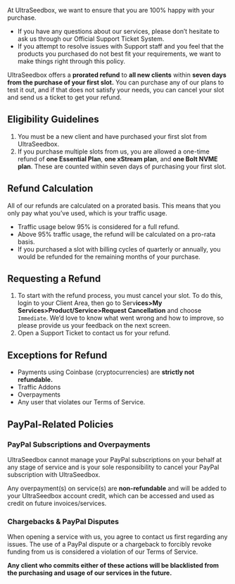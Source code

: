 At UltraSeedbox, we want to ensure that you are 100% happy with your purchase.

* If you have any questions about our services, please don’t hesitate to ask us through our Official Support Ticket System.
* If you attempt to resolve issues with Support staff and you feel that the products you purchased do not best fit your requirements, we want to make things right through this policy.

UltraSeedbox offers a **prorated refund** to **all new clients** within **seven days from the purchase of your first slot.** You can purchase any of our plans to test it out, and if that does not satisfy your needs, you can cancel your slot and send us a ticket to get your refund.

## Eligibility Guidelines

1. You must be a new client and have purchased your first slot from UltraSeedbox.
2. If you purchase multiple slots from us, you are allowed a one-time refund of **one Essential Plan**, **one xStream plan**, and **one Bolt NVME plan**. These are counted within seven days of purchasing your first slot.

## Refund Calculation
All of our refunds are calculated on a prorated basis. This means that you only pay what you’ve used, which is your traffic usage.
* Traffic usage below 95% is considered for a full refund.
* Above 95% traffic usage, the refund will be calculated on a pro-rata basis.
* If you purchased a slot with billing cycles of quarterly or annually, you would be refunded for the remaining months of your purchase.

## Requesting a Refund

1. To start with the refund process, you must cancel your slot. To do this, login to your Client Area, then go to Serv**ices>My Services>Product/Service>Request Cancellation** and choose `Immediate`. We’d love to know what went wrong and how to improve, so please provide us your feedback on the next screen.
2. Open a Support Ticket to contact us for your refund.

## Exceptions for Refund
* Payments using Coinbase (cryptocurrencies) are **strictly not refundable.**
* Traffic Addons
* Overpayments
* Any user that violates our Terms of Service.

## PayPal-Related Policies
### PayPal Subscriptions and Overpayments
UltraSeedbox cannot manage your PayPal subscriptions on your behalf at any stage of service and is your sole responsibility to cancel your PayPal subscription with UltraSeedbox.

Any overpayment(s) on service(s) are **non-refundable** and will be added to your UltraSeedbox account credit, which can be accessed and used as credit on future invoices/services.

### Chargebacks & PayPal Disputes
When opening a service with us, you agree to contact us first regarding any issues. The use of a PayPal dispute or a chargeback to forcibly revoke funding from us is considered a violation of our Terms of Service.

**Any client who commits either of these actions will be blacklisted from the purchasing and usage of our services in the future.**